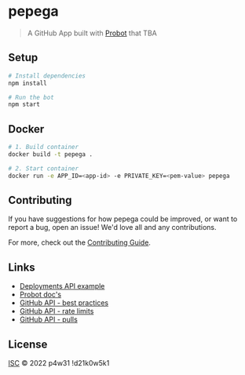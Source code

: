 # pepega

> A GitHub App built with [Probot](https://github.com/probot/probot) that TBA

## Setup

```sh
# Install dependencies
npm install

# Run the bot
npm start
```

## Docker

```sh
# 1. Build container
docker build -t pepega .

# 2. Start container
docker run -e APP_ID=<app-id> -e PRIVATE_KEY=<pem-value> pepega
```

## Contributing

If you have suggestions for how pepega could be improved, or want to report a bug, open an issue! We'd love all and any contributions.

For more, check out the [Contributing Guide](CONTRIBUTING.md).

## Links

- [Deployments API example](https://developer.github.com/v3/repos/deployments/)
- [Probot doc's](https://probot.github.io/docs/)
- [GitHub API - best practices](https://docs.github.com/en/rest/guides/best-practices-for-integrators)
- [GitHub API - rate limits](https://docs.github.com/en/developers/apps/building-github-apps/rate-limits-for-github-apps)
- [GitHub API - pulls](https://docs.github.com/en/rest/reference/pulls)

## License

[ISC](LICENSE) © 2022 p4w31 !d21k0w5k1
